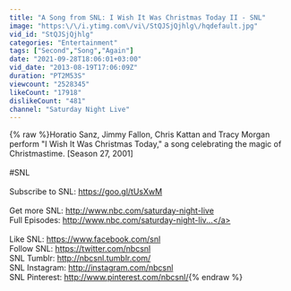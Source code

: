 ```yaml
---
title: "A Song from SNL: I Wish It Was Christmas Today II - SNL"
image: "https:\/\/i.ytimg.com\/vi\/StQJSjQjhlg\/hqdefault.jpg"
vid_id: "StQJSjQjhlg"
categories: "Entertainment"
tags: ["Second","Song","Again"]
date: "2021-09-28T18:06:01+03:00"
vid_date: "2013-08-19T17:06:09Z"
duration: "PT2M53S"
viewcount: "2528345"
likeCount: "17918"
dislikeCount: "481"
channel: "Saturday Night Live"
---
```

{% raw %}Horatio Sanz, Jimmy Fallon, Chris Kattan and Tracy Morgan perform &quot;I Wish It Was Christmas Today,&quot; a song celebrating the magic of Christmastime. [Season 27, 2001]<br /><br />#SNL<br /><br />Subscribe to SNL: <a rel="nofollow" target="blank" href="https://goo.gl/tUsXwM">https://goo.gl/tUsXwM</a><br /><br />Get more SNL: <a rel="nofollow" target="blank" href="http://www.nbc.com/saturday-night-live">http://www.nbc.com/saturday-night-live</a><br />Full Episodes: <a rel="nofollow" target="blank" href="http://www.nbc.com/saturday-night-liv...">http://www.nbc.com/saturday-night-liv...</a><br /><br />Like SNL: <a rel="nofollow" target="blank" href="https://www.facebook.com/snl">https://www.facebook.com/snl</a><br />Follow SNL: <a rel="nofollow" target="blank" href="https://twitter.com/nbcsnl">https://twitter.com/nbcsnl</a><br />SNL Tumblr: <a rel="nofollow" target="blank" href="http://nbcsnl.tumblr.com/">http://nbcsnl.tumblr.com/</a><br />SNL Instagram: <a rel="nofollow" target="blank" href="http://instagram.com/nbcsnl">http://instagram.com/nbcsnl</a><br />SNL Pinterest: <a rel="nofollow" target="blank" href="http://www.pinterest.com/nbcsnl/">http://www.pinterest.com/nbcsnl/</a>{% endraw %}
